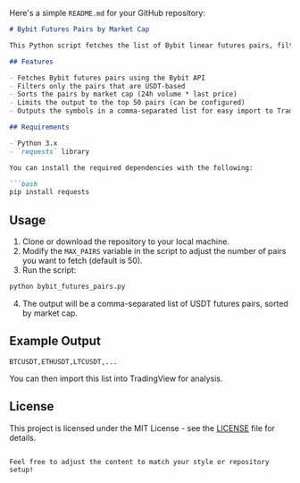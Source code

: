 Here's a simple `README.md` for your GitHub repository:

````markdown
# Bybit Futures Pairs by Market Cap

This Python script fetches the list of Bybit linear futures pairs, filters for USDT pairs, sorts them by market cap, and outputs the top pairs in a format suitable for importing to TradingView.

## Features

- Fetches Bybit futures pairs using the Bybit API
- Filters only the pairs that are USDT-based
- Sorts the pairs by market cap (24h volume * last price)
- Limits the output to the top 50 pairs (can be configured)
- Outputs the symbols in a comma-separated list for easy import to TradingView

## Requirements

- Python 3.x
- `requests` library

You can install the required dependencies with the following:

```bash
pip install requests
````

## Usage

1. Clone or download the repository to your local machine.
2. Modify the `MAX_PAIRS` variable in the script to adjust the number of pairs you want to fetch (default is 50).
3. Run the script:

```bash
python bybit_futures_pairs.py
```

4. The output will be a comma-separated list of USDT futures pairs, sorted by market cap.

## Example Output

```
BTCUSDT,ETHUSDT,LTCUSDT,...
```

You can then import this list into TradingView for analysis.

## License

This project is licensed under the MIT License - see the [LICENSE](LICENSE) file for details.

```

Feel free to adjust the content to match your style or repository setup!
```
